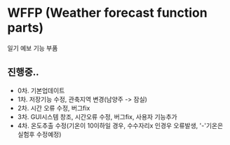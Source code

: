 # WFFP (Weather forecast function parts)

일기 예보 기능 부품

진행중..
-------------------
 - 0차. 기본업데이트
 - 1차. 저장기능 수정, 관축지역 변경(남양주 -> 잠실)
 - 2차. 시간 오류 수정, 버그fix
 - 3차. GUI시스템 창조, 시간오류 수정, 버그fix, 사용자 기능추가
 - 4차. 온도추출 수정(기온이 10이하일 경우, 수수자리x 인경우 오류발생, '-'기온은 실험후 수정예정)
